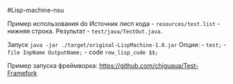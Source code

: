 #Lisp-machine-nsu

Пример использования do Источник лисп кода - `resources/test.list` - нижняя строка.
                        Результат - `test/java/TestOut.java.`

Запуск  `java -jar ./target/original-LispMachine-1.0.jar`
    Опции: - `test;`
            - `file InpName OutputName;`
            - code `row_lisp_code $$;`
            
Пример запуска фреймворка:
    https://github.com/chiguaua/Test-Framefork
